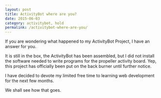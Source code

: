 ```yaml
---
layout: post
title: ActivityBot where are you?
date: 2015-06-03
category: activitybot, hold
permalink: /activitybot-where-are-you/
---
```


If you are wondering what happened to my ActivityBot Project, I have an answer for you.

It is still in the box, the ActivityBot has been assembled, but I did not install the software needed to write programs for the propeller activity board.  Yep, this project has officially been put on the back burner until further notice.

I have decided to devote my limited free time to learning web development for the next few months.

We shall see how that goes.

